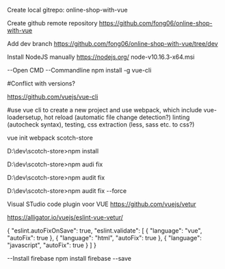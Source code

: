 Create local gitrepo: online-shop-with-vue

Create github remote repository
https://github.com/fong06/online-shop-with-vue

Add dev branch
https://github.com/fong06/online-shop-with-vue/tree/dev

Install NodeJS manually
https://nodejs.org/
node-v10.16.3-x64.msi

--Open CMD
--Commandline
npm install -g vue-cli

#Conflict with versions?

https://github.com/vuejs/vue-cli

#use vue cli to create a new project and use webpack, which include vue-loadersetup, hot reload (automatic file change detection?) linting (autocheck syntax), testing, css extraction (less, sass etc. to css?)

<!-- Create a application with webpack tool-->
vue init webpack scotch-store


<!--
webpack: A full-featured webpack + vue-loader setup with hot reload, linting, testing & CSS extraction.

webpack-simple: A simple webpack + vue-loader setup for quick prototyping.

browserify: A full-featured Browserify + vueify setup with hot-reload, linting & unit testing.

browserify-simple: A simple Browserify + vueify setup for quick prototyping.

simple: The simplest possible Vue setup in a single HTML file.
-->


D:\dev\scotch-store>npm install
<!-- npm WARN optional SKIPPING OPTIONAL DEPENDENCY: fsevents@1.2.9 (node_modules\fsevents):
npm WARN notsup SKIPPING OPTIONAL DEPENDENCY: Unsupported platform for fsevents@1.2.9: wanted {"os":"darwin","arch":"any"} (current: {"os":"win32","arch":"x64"}) 

audited 12938 packages in 4.342s
found 10 vulnerabilities (6 moderate, 4 high)
  run `npm audit fix` to fix them, or `npm audit` for details

-->

D:\dev\scotch-store>npm audi fix
<!--
npm WARN optional SKIPPING OPTIONAL DEPENDENCY: fsevents@1.2.9 (node_modules\fsevents):
npm WARN notsup SKIPPING OPTIONAL DEPENDENCY: Unsupported platform for fsevents@1.2.9: wanted {"os":"darwin","arch":"any"} (current: {"os":"win32","arch":"x64"})

added 1 package from 4 contributors and updated 1 package in 4.614s
fixed 6 of 10 vulnerabilities in 12938 scanned packages
  3 package updates for 4 vulns involved breaking changes
  (use `npm audit fix --force` to install breaking changes; or refer to `npm audit` for steps to fix these manually)
-->
D:\dev\scotch-store>npm audit fix
<!--
npm WARN optional SKIPPING OPTIONAL DEPENDENCY: fsevents@1.2.9 (node_modules\fsevents):
npm WARN notsup SKIPPING OPTIONAL DEPENDENCY: Unsupported platform for fsevents@1.2.9: wanted {"os":"darwin","arch":"any"} (current: {"os":"win32","arch":"x64"})

updated 1 package in 4.257s
fixed 6 of 10 vulnerabilities in 12938 scanned packages
  3 package updates for 4 vulns involved breaking changes
  (use `npm audit fix --force` to install breaking changes; or refer to `npm audit` for steps to fix these manually)
-->
D:\dev\scotch-store>npm audit fix --force
<!--
npm WARN using --force I sure hope you know what you are doing.

> fsevents@1.2.9 install D:\dev\scotch-store\node_modules\fsevents
> node install

npm WARN url-loader@2.1.0 requires a peer of webpack@^4.0.0 but none is installed. You must install peer dependencies yourself.
npm WARN css-loader@3.2.0 requires a peer of webpack@^4.0.0 but none is installed. You must install peer dependencies yourself.

+ url-loader@2.1.0
+ webpack-bundle-analyzer@3.5.2
+ css-loader@3.2.0
added 99 packages from 44 contributors, removed 255 packages and updated 16 packages in 7.963s
fixed 10 of 10 vulnerabilities in 12938 scanned packages
  3 package updates for 4 vulns involved breaking changes
  (installed due to `--force` option)
  -->
  
  Visual STudio code plugin voor VUE
  https://github.com/vuejs/vetur


<!-- Fix visual studio linting errors-->
https://alligator.io/vuejs/eslint-vue-vetur/

<!-- Modify settings.json for Visual studio code: -->
<!-- 
Windows %APPDATA%\Code\User\settings.json
macOS $HOME/Library/Application Support/Code/User/settings.json
Linux $HOME/.config/Code/User/settings.json
-->

  {
    "eslint.autoFixOnSave": true,
	"eslint.validate": [
    {
      "language": "vue",
      "autoFix": true
    },
    {
      "language": "html",
      "autoFix": true
    },
    {
      "language": "javascript",
      "autoFix": true
    }
  ]
}


--Install firebase
npm install firebase --save
